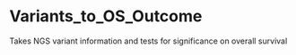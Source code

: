# Variants_to_OS_Outcome
Takes NGS variant information and tests for significance on overall survival
